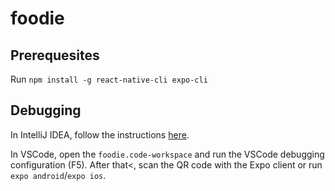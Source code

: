 # foodie

## Prerequesites

Run `npm install -g react-native-cli expo-cli`

## Debugging

In IntelliJ IDEA, follow the instructions [here](https://jetbrains.com/help/idea/react-native.html#ws_react_native_debug_expo).

In VSCode, open the `foodie.code-workspace` and run the VSCode debugging configuration (F5). After that<, scan the QR code with the Expo client or run `expo android`/`expo ios`.